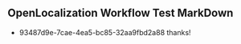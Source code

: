 ## OpenLocalization Workflow Test MarkDown
* 93487d9e-7cae-4ea5-bc85-32aa9fbd2a88 thanks!

<!--HONumber=Aug16_HO2-->



